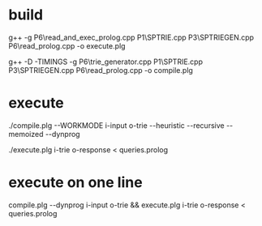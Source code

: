 # build

g++ -g P6\read_and_exec_prolog.cpp P1\SPTRIE.cpp P3\SPTRIEGEN.cpp P6\read_prolog.cpp -o execute.plg 


g++ -D -TIMINGS -g P6\trie_generator.cpp P1\SPTRIE.cpp P3\SPTRIEGEN.cpp P6\read_prolog.cpp -o compile.plg       

# execute

./compile.plg --WORKMODE i-input o-trie
              --heuristic --recursive --memoized --dynprog
              

./execute.plg i-trie o-response < queries.prolog

# execute on one line

compile.plg --dynprog i-input o-trie && execute.plg i-trie o-response < queries.prolog
